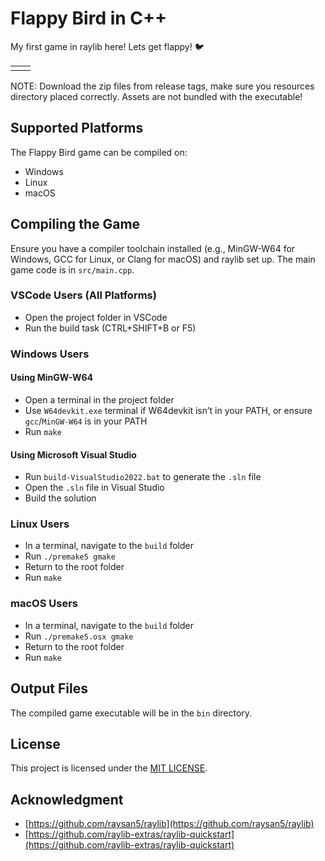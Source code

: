 # Flappy Bird in C++

My first game in raylib here! Lets get flappy! 🐦

|   |   |
| - | - |
|   |   |

NOTE: Download the zip files from release tags, make sure you resources directory placed correctly. Assets are not bundled with the executable!

## Supported Platforms

The Flappy Bird game can be compiled on:

- Windows
- Linux
- macOS

## Compiling the Game

Ensure you have a compiler toolchain installed (e.g., MinGW-W64 for Windows, GCC for Linux, or Clang for macOS) and raylib set up. The main game code is in `src/main.cpp`.

### VSCode Users (All Platforms)

- Open the project folder in VSCode
- Run the build task (CTRL+SHIFT+B or F5)

### Windows Users

#### Using MinGW-W64

- Open a terminal in the project folder
- Use `W64devkit.exe` terminal if W64devkit isn’t in your PATH, or ensure `gcc`/`MinGW-W64` is in your PATH
- Run `make`

#### Using Microsoft Visual Studio

- Run `build-VisualStudio2022.bat` to generate the `.sln` file
- Open the `.sln` file in Visual Studio
- Build the solution

### Linux Users

- In a terminal, navigate to the `build` folder
- Run `./premake5 gmake`
- Return to the root folder
- Run `make`

### macOS Users

- In a terminal, navigate to the `build` folder
- Run `./premake5.osx gmake`
- Return to the root folder
- Run `make`

## Output Files

The compiled game executable will be in the `bin` directory.

## License

This project is licensed under the [MIT LICENSE](LICENSE).

## Acknowledgment

- [https://github.com/raysan5/raylib](https://github.com/raysan5/raylib)
- [https://github.com/raylib-extras/raylib-quickstart](https://github.com/raylib-extras/raylib-quickstart)
